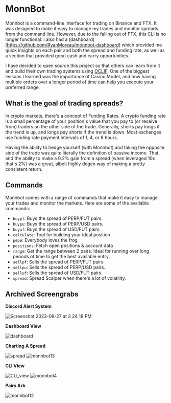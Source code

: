 # MonnBot

Monnbot is a command-line interface for trading on Binance and FTX. It was designed to make it easy to manage my trades and monitor spreads from the command line. However, due to the falling out of FTX, this CLI is no longer functional. I also had a (dashboard)[https://github.com/RyanMoreau/monnbot-dashboard] which provided me quick insights on each pair and both the spread and funding rate, as well as a section that provided great cash and carry opportunities. 

I have decided to open source this project so that others can learn from it and build their own trading systems using [OCLIF](https://oclif.io/). One of the biggest lessons I learned was the importance of Casino Model, and how having multiple orders over a longer period of time can help you execute your preferred range.

## What is the goal of trading spreads?

In crypto markets, there's a concept of Funding Rates. A crypto funding rate is a small percentage of your position's value that you pay to (or receive from) traders on the other side of the trade. Generally, shorts pay longs if the trend is up, and longs pay shorts if the trend is down. Most exchanges use funding rate payment intervals of 1, 4, or 8 hours. 

Having the ability to hedge yourself (with Monnbot) and taking the opposite side of the trade was quite literally the definition of passive income. That, and the ability to make a 0.2% gain from a spread (when leveraged 10x that's 2%) was a great, albeit highly degen way of making a pretty consistent return.

## Commands

Monnbot comes with a range of commands that make it easy to manage your trades and monitor the markets. Here are some of the available commands:

- `buypf`: Buys the spread of PERP/FUT pairs.
- `buypu`: Buys the spread of PERP/USD pairs.
- `buyuf`: Buys the spread of USD/FUT pairs.
- `calculate`: Tool for building your ideal position
- `pepe`: Everybody loves the frog
- `positions`: Fetch open positions & account data
- `range`: Get the range between 2 pairs. Ideal for running over long periods of time to get the best available entry.
- `sellpf`: Sells the spread of PERP/FUT pairs
- `sellpu`: Sells the spread of PERP/USD pairs.
- `selluf`: Sells the spread of USD/FUT pairs.
- `spread`: Spread Scalper when there's a lot of volatility.

## Archived Screengrabs

**Discord Alert System**

![Screenshot 2023-09-27 at 3 24 18 PM](https://github.com/RyanMoreau/monnbot/assets/3619317/18a23780-03f5-4f47-985e-e2c33c47c3a0)

**Dashboard View**

![dashboard](https://github.com/RyanMoreau/monnbot/assets/3619317/28f30a0e-e3b0-4dc5-81dd-73b98f5f2cf5)

**Charting A Spread**

![spread](https://github.com/RyanMoreau/monnbot/assets/3619317/d2998a3a-fb39-4f8d-90a5-569dd5af047c)
![monnbot13](https://github.com/RyanMoreau/monnbot/assets/3619317/66235de1-9380-4d01-ae97-349d21b598e3)

**CLI View**

![CLI_view](https://github.com/RyanMoreau/monnbot/assets/3619317/360a5961-d8d2-4124-9635-a20614a38f3c)
![monnbot4](https://github.com/RyanMoreau/monnbot/assets/3619317/d1095baa-7f66-4af9-9064-a1be11282fa0)

**Pairs Arb**

![monnbot12](https://github.com/RyanMoreau/monnbot/assets/3619317/c35bbe44-b8db-4ea5-b673-d92640a29060)

